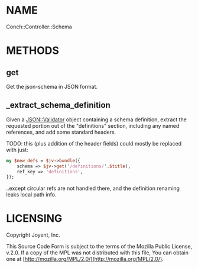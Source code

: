 # NAME

Conch::Controller::Schema

# METHODS

## get

Get the json-schema in JSON format.

## \_extract\_schema\_definition

Given a [JSON::Validator](https://metacpan.org/pod/JSON%3A%3AValidator) object containing a schema definition, extract the requested portion
out of the "definitions" section, including any named references, and add some standard
headers.

TODO: this (plus addition of the header fields) could mostly be replaced with just:

```perl
my $new_defs = $jv->bundle({
    schema => $jv->get('/definitions/'.$title),
    ref_key => 'definitions',
});
```

..except circular refs are not handled there, and the definition renaming leaks local path info.

# LICENSING

Copyright Joyent, Inc.

This Source Code Form is subject to the terms of the Mozilla Public License,
v.2.0. If a copy of the MPL was not distributed with this file, You can obtain
one at [http://mozilla.org/MPL/2.0/](http://mozilla.org/MPL/2.0/).
